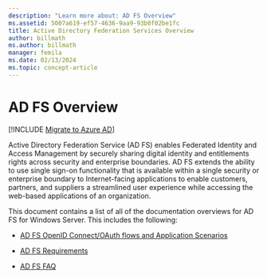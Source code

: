 ```yaml
---
description: "Learn more about: AD FS Overview"
ms.assetid: 5007a619-ef57-4636-9aa9-93b0f02be1fc
title: Active Directory Federation Services Overview
author: billmath
ms.author: billmath
manager: femila
ms.date: 02/13/2024
ms.topic: concept-article
---
```

# AD FS Overview


[!INCLUDE [Migrate to Azure AD](../../../includes/adfs-to-azure-ad-upgrade.md)]

Active Directory Federation Service (AD FS) enables Federated Identity and Access Management by securely sharing digital identity and entitlements rights across security and enterprise boundaries. AD FS extends the ability to use single sign-on functionality that is available within a single security or enterprise boundary to Internet-facing applications to enable customers, partners, and suppliers a streamlined user experience while accessing the web-based applications of an organization.

This document contains a list of all of the documentation overviews for AD FS for Windows Server. This includes the following:

* [AD FS OpenID Connect/OAuth flows and Application Scenarios](../ad-fs/overview/ad-fs-openid-connect-oauth-flows-scenarios.md)

* [AD FS Requirements](./overview/ad-fs-requirements.md)

* [AD FS FAQ](../ad-fs/overview/AD-FS-FAQ.yml)




